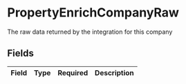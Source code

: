 # PropertyEnrichCompanyRaw

The raw data returned by the integration for this company


## Fields

| Field       | Type        | Required    | Description |
| ----------- | ----------- | ----------- | ----------- |